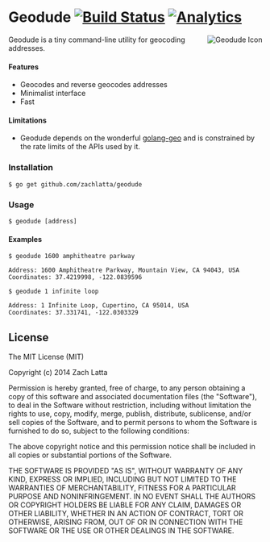 # Geodude [![Build Status](https://drone.io/github.com/zachlatta/geodude/status.png)](https://drone.io/github.com/zachlatta/geodude/latest) [![Analytics](https://ga-beacon.appspot.com/UA-34529482-6/geodude/readme)](https://github.com/igrigorik/ga-beacon)


<img src="http://i.imgur.com/IlE7oAi.png" alt="Geodude Icon" align="right" />
Geodude is a tiny command-line utility for geocoding addresses.

#### Features

* Geocodes and reverse geocodes addresses
* Minimalist interface
* Fast

#### Limitations

* Geodude depends on the wonderful
  [golang-geo](https://github.com/kellydunn/golang-geo) and is constrained by
  the rate limits of the APIs used by it.

### Installation

    $ go get github.com/zachlatta/geodude

### Usage

    $ geodude [address]

#### Examples

```
$ geodude 1600 amphitheatre parkway

Address: 1600 Amphitheatre Parkway, Mountain View, CA 94043, USA
Coordinates: 37.4219998, -122.0839596
```

```
$ geodude 1 infinite loop

Address: 1 Infinite Loop, Cupertino, CA 95014, USA
Coordinates: 37.331741, -122.0303329
```

## License

The MIT License (MIT)

Copyright (c) 2014 Zach Latta

Permission is hereby granted, free of charge, to any person obtaining a copy of
this software and associated documentation files (the "Software"), to deal in
the Software without restriction, including without limitation the rights to
use, copy, modify, merge, publish, distribute, sublicense, and/or sell copies
of the Software, and to permit persons to whom the Software is furnished to do
so, subject to the following conditions:

The above copyright notice and this permission notice shall be included in all
copies or substantial portions of the Software.

THE SOFTWARE IS PROVIDED "AS IS", WITHOUT WARRANTY OF ANY KIND, EXPRESS OR
IMPLIED, INCLUDING BUT NOT LIMITED TO THE WARRANTIES OF MERCHANTABILITY,
FITNESS FOR A PARTICULAR PURPOSE AND NONINFRINGEMENT. IN NO EVENT SHALL THE
AUTHORS OR COPYRIGHT HOLDERS BE LIABLE FOR ANY CLAIM, DAMAGES OR OTHER
LIABILITY, WHETHER IN AN ACTION OF CONTRACT, TORT OR OTHERWISE, ARISING FROM,
OUT OF OR IN CONNECTION WITH THE SOFTWARE OR THE USE OR OTHER DEALINGS IN THE
SOFTWARE.
